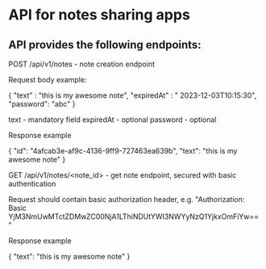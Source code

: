 # API for notes sharing apps

## API provides the following endpoints:


POST /api/v1/notes - note creation endpoint

Request body example:

{
"text" : "this is my awesome note",
"expiredAt" : " 2023-12-03T10:15:30",
"password": "abc"
}

text - mandatory field
expiredAt - optional
password - optional

Response example

{
"id": "4afcab3e-af9c-4136-9ff9-727463ea639b",
"text": "this is my awesome note"
}

GET /api/v1/notes/<note_id> - get note endpoint, secured with basic authentication

Request should contain basic authorization header, e.g. "Authorization: Basic YjM3NmUwMTctZDMwZC00NjA1LThiNDUtYWI3NWYyNzQ1YjkxOmFiYw==
"

Response example

{
"text": "this is my awesome note"
}


